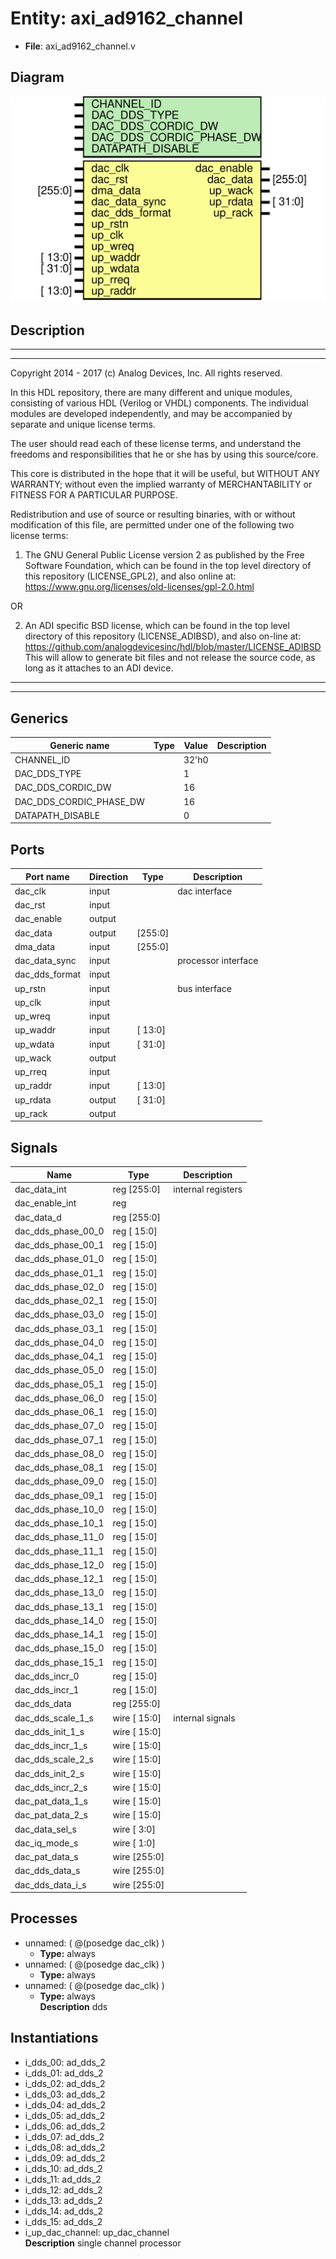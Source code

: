 # Entity: axi_ad9162_channel

- **File**: axi_ad9162_channel.v
## Diagram

![Diagram](axi_ad9162_channel.svg "Diagram")
## Description

 ***************************************************************************
 ***************************************************************************
 Copyright 2014 - 2017 (c) Analog Devices, Inc. All rights reserved.

 In this HDL repository, there are many different and unique modules, consisting
 of various HDL (Verilog or VHDL) components. The individual modules are
 developed independently, and may be accompanied by separate and unique license
 terms.

 The user should read each of these license terms, and understand the
 freedoms and responsibilities that he or she has by using this source/core.

 This core is distributed in the hope that it will be useful, but WITHOUT ANY
 WARRANTY; without even the implied warranty of MERCHANTABILITY or FITNESS FOR
 A PARTICULAR PURPOSE.

 Redistribution and use of source or resulting binaries, with or without modification
 of this file, are permitted under one of the following two license terms:

   1. The GNU General Public License version 2 as published by the
      Free Software Foundation, which can be found in the top level directory
      of this repository (LICENSE_GPL2), and also online at:
      <https://www.gnu.org/licenses/old-licenses/gpl-2.0.html>

 OR

   2. An ADI specific BSD license, which can be found in the top level directory
      of this repository (LICENSE_ADIBSD), and also on-line at:
      https://github.com/analogdevicesinc/hdl/blob/master/LICENSE_ADIBSD
      This will allow to generate bit files and not release the source code,
      as long as it attaches to an ADI device.

 ***************************************************************************
 ***************************************************************************

## Generics

| Generic name            | Type | Value | Description |
| ----------------------- | ---- | ----- | ----------- |
| CHANNEL_ID              |      | 32'h0 |             |
| DAC_DDS_TYPE            |      | 1     |             |
| DAC_DDS_CORDIC_DW       |      | 16    |             |
| DAC_DDS_CORDIC_PHASE_DW |      | 16    |             |
| DATAPATH_DISABLE        |      | 0     |             |
## Ports

| Port name      | Direction | Type    | Description          |
| -------------- | --------- | ------- | -------------------- |
| dac_clk        | input     |         |  dac interface       |
| dac_rst        | input     |         |                      |
| dac_enable     | output    |         |                      |
| dac_data       | output    | [255:0] |                      |
| dma_data       | input     | [255:0] |                      |
| dac_data_sync  | input     |         |  processor interface |
| dac_dds_format | input     |         |                      |
| up_rstn        | input     |         |  bus interface       |
| up_clk         | input     |         |                      |
| up_wreq        | input     |         |                      |
| up_waddr       | input     | [ 13:0] |                      |
| up_wdata       | input     | [ 31:0] |                      |
| up_wack        | output    |         |                      |
| up_rreq        | input     |         |                      |
| up_raddr       | input     | [ 13:0] |                      |
| up_rdata       | output    | [ 31:0] |                      |
| up_rack        | output    |         |                      |
## Signals

| Name               | Type            | Description          |
| ------------------ | --------------- | -------------------- |
| dac_data_int       | reg     [255:0] |  internal registers  |
| dac_enable_int     | reg             |                      |
| dac_data_d         | reg     [255:0] |                      |
| dac_dds_phase_00_0 | reg     [ 15:0] |                      |
| dac_dds_phase_00_1 | reg     [ 15:0] |                      |
| dac_dds_phase_01_0 | reg     [ 15:0] |                      |
| dac_dds_phase_01_1 | reg     [ 15:0] |                      |
| dac_dds_phase_02_0 | reg     [ 15:0] |                      |
| dac_dds_phase_02_1 | reg     [ 15:0] |                      |
| dac_dds_phase_03_0 | reg     [ 15:0] |                      |
| dac_dds_phase_03_1 | reg     [ 15:0] |                      |
| dac_dds_phase_04_0 | reg     [ 15:0] |                      |
| dac_dds_phase_04_1 | reg     [ 15:0] |                      |
| dac_dds_phase_05_0 | reg     [ 15:0] |                      |
| dac_dds_phase_05_1 | reg     [ 15:0] |                      |
| dac_dds_phase_06_0 | reg     [ 15:0] |                      |
| dac_dds_phase_06_1 | reg     [ 15:0] |                      |
| dac_dds_phase_07_0 | reg     [ 15:0] |                      |
| dac_dds_phase_07_1 | reg     [ 15:0] |                      |
| dac_dds_phase_08_0 | reg     [ 15:0] |                      |
| dac_dds_phase_08_1 | reg     [ 15:0] |                      |
| dac_dds_phase_09_0 | reg     [ 15:0] |                      |
| dac_dds_phase_09_1 | reg     [ 15:0] |                      |
| dac_dds_phase_10_0 | reg     [ 15:0] |                      |
| dac_dds_phase_10_1 | reg     [ 15:0] |                      |
| dac_dds_phase_11_0 | reg     [ 15:0] |                      |
| dac_dds_phase_11_1 | reg     [ 15:0] |                      |
| dac_dds_phase_12_0 | reg     [ 15:0] |                      |
| dac_dds_phase_12_1 | reg     [ 15:0] |                      |
| dac_dds_phase_13_0 | reg     [ 15:0] |                      |
| dac_dds_phase_13_1 | reg     [ 15:0] |                      |
| dac_dds_phase_14_0 | reg     [ 15:0] |                      |
| dac_dds_phase_14_1 | reg     [ 15:0] |                      |
| dac_dds_phase_15_0 | reg     [ 15:0] |                      |
| dac_dds_phase_15_1 | reg     [ 15:0] |                      |
| dac_dds_incr_0     | reg     [ 15:0] |                      |
| dac_dds_incr_1     | reg     [ 15:0] |                      |
| dac_dds_data       | reg     [255:0] |                      |
| dac_dds_scale_1_s  | wire [ 15:0]    |  internal signals    |
| dac_dds_init_1_s   | wire [ 15:0]    |                      |
| dac_dds_incr_1_s   | wire [ 15:0]    |                      |
| dac_dds_scale_2_s  | wire [ 15:0]    |                      |
| dac_dds_init_2_s   | wire [ 15:0]    |                      |
| dac_dds_incr_2_s   | wire [ 15:0]    |                      |
| dac_pat_data_1_s   | wire [ 15:0]    |                      |
| dac_pat_data_2_s   | wire [ 15:0]    |                      |
| dac_data_sel_s     | wire [  3:0]    |                      |
| dac_iq_mode_s      | wire [  1:0]    |                      |
| dac_pat_data_s     | wire [255:0]    |                      |
| dac_dds_data_s     | wire [255:0]    |                      |
| dac_dds_data_i_s   | wire [255:0]    |                      |
## Processes
- unnamed: ( @(posedge dac_clk) )
  - **Type:** always
- unnamed: ( @(posedge dac_clk) )
  - **Type:** always
- unnamed: ( @(posedge dac_clk) )
  - **Type:** always
</br>**Description**
 dds 
## Instantiations

- i_dds_00: ad_dds_2
- i_dds_01: ad_dds_2
- i_dds_02: ad_dds_2
- i_dds_03: ad_dds_2
- i_dds_04: ad_dds_2
- i_dds_05: ad_dds_2
- i_dds_06: ad_dds_2
- i_dds_07: ad_dds_2
- i_dds_08: ad_dds_2
- i_dds_09: ad_dds_2
- i_dds_10: ad_dds_2
- i_dds_11: ad_dds_2
- i_dds_12: ad_dds_2
- i_dds_13: ad_dds_2
- i_dds_14: ad_dds_2
- i_dds_15: ad_dds_2
- i_up_dac_channel: up_dac_channel
</br>**Description**
 single channel processor

